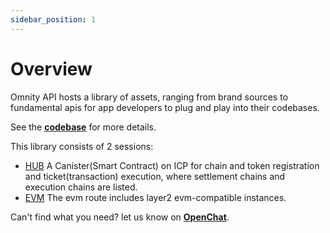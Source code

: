 ```yaml
---
sidebar_position: 1
---
```


# Overview

Omnity API hosts a library of assets, ranging from brand sources to fundamental apis for app developers to plug and play into their codebases.

See the **[codebase](https://github.com/octopus-network/omnity-interoperability)** for more details. 

This library consists of 2 sessions:

- [HUB](https://omnity-docs.vercel.app/docs/hub) A Canister(Smart Contract) on ICP for chain and token registration and ticket(transaction) execution, where settlement chains and execution chains are listed.
- [EVM](https://omnity-docs.vercel.app/docs/evm) The evm route includes layer2 evm-compatible instances.

Can't find what you need? let us know on **[OpenChat](https://oc.app/community/o5uz6-dqaaa-aaaar-bhnia-cai/channel/209373796018851818071085429101874032721/)**.